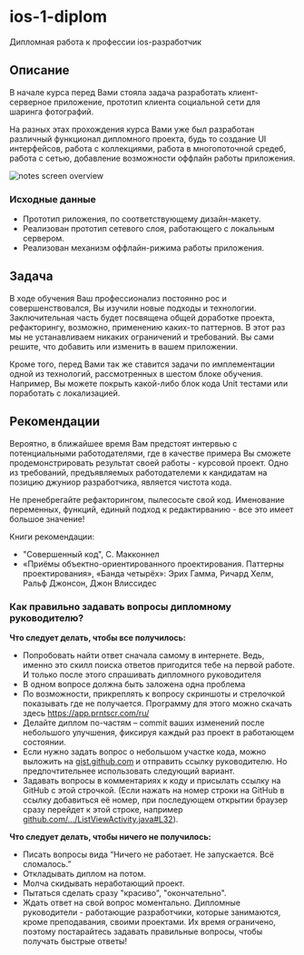 # ios-1-diplom

Дипломная работа к профессии ios-разработчик 

## Описание

В начале курса перед Вами стояла задача разработать клиент-серверное приложение, прототип клиента социальной сети для шаринга фотографий.

На разных этах прохождения курса Вами уже был разработан различный функционал дипломного проекта, будь то создание UI интерфейсов, работа с коллекциями, работа в многопоточной средеб, работа с сетью, добавление возможности оффлайн работы приложения. 

![notes screen overview](resources/iPhoneSE.png)

### Исходные данные

- Прототип риложения, по соответствующему дизайн-макету.
- Реализован прототип сетевого слоя, работающего с локальным сервером.
- Реализован механизм оффлайн-рижима работы приложения. 

## Задача

В ходе обучения Ваш профессионализ постоянно рос и совершенствовался, Вы изучили новые подходы и технологии. Заключительная часть будет посвящена общей доработке проекта, рефакторингу, возможно, применению каких-то паттернов. В этот раз мы не устанавливаем никаких ограничений и требований. Вы сами решите, что добавить или изменить в вашем приложении. 

Кроме того, перед Вами так же ставится задачи по имплементации одной из технологий, рассмотренных в шестом блоке обучения. Например, Вы можете покрыть какой-либо блок кода Unit тестами или поработать с локализацией.

## Рекомендации

Вероятно, в ближайшее время Вам предстоят интервью с потенциальными работодателями, где в качестве примера Вы сможете продемонстрировать результат своей  работы - курсовой проект. Одно из требований, предъявляемых работодателеми к кандидатам на позицию джуниор разработчика, является чистота кода.

Не пренебрегайте рефакторингом, пылесосьте свой код. Именование переменных, функций, единый подход к редактирванию - все это имеет большое значение!

Книги рекомендации:

- "Совершенный код", С. Макконнел
- «Приёмы объектно-ориентированного проектирования. Паттерны проектирования», «Банда четырёх»: Эрих Гамма, Ричард Хелм, Ральф Джонсон, Джон Влиссидес


### Как правильно задавать вопросы дипломному руководителю?

**Что следует делать, чтобы все получилось:**

* Попробовать найти ответ сначала самому в интернете. Ведь, именно это скилл поиска ответов пригодится тебе на первой работе. И только после этого спрашивать дипломного руководителя
* В одном вопросе должна быть заложена одна проблема 
* По возможности, прикреплять к вопросу скриншоты и стрелочкой показывать где не получается. Программу для этого можно скачать здесь https://app.prntscr.com/ru/
* Делайте диплом по-частям – commit ваших изменений после  небольшого улучшения, фиксируя каждый раз проект в работающем состоянии.
* Если нужно задать вопрос о небольшом участке кода, можно выложить на [gist.github.com](https://gist.github.com/) и отправить ссылку руководителю. Но предпочтительнее использовать следующий вариант.
* Задавать вопросы в комментариях к коду и присылать ссылку на GitHub с этой строчкой. (Если нажать на номер строки на GitHub в ссылку добавиться её номер, при последующем открытии браузер сразу перейдет к этой строке, например [github.com/.../ListViewActivity.java#L32](https://github.com/netology-code/and-homeworks/blob/master/4.1.listview/4.1.1/code/app/src/main/java/ru/netology/lists/ListViewActivity.java#L32)).

**Что следует делать, чтобы ничего не получилось:**

* Писать вопросы вида “Ничего не работает. Не запускается. Всё сломалось.”
* Откладывать диплом на потом. 
* Молча скидывать неработающий проект.
* Пытаться сделать сразу "красиво", "окончательно".
* Ждать ответ на свой вопрос моментально. Дипломные руководители - работающие разработчики, которые занимаются, кроме преподавания, своими проектами. Их время ограничено, поэтому постарайтесь задавать правильные вопросы, чтобы получать быстрые ответы! 
